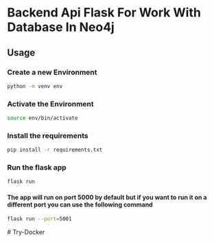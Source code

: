 # Backend Api Flask For Work With Database In Neo4j

## Usage

### Create a new Environment
```bash
python -m venv env
```
### Activate the Environment
```bash
source env/bin/activate
```
### Install the requirements
```bash
pip install -r requirements.txt
```

### Run the flask app
```bash
flask run
```
#### The app will run on port 5000 by default but if you want to run it on a different port you can use the following command
```bash
flask run --port=5001
```
#   T r y - D o c k e r  
 